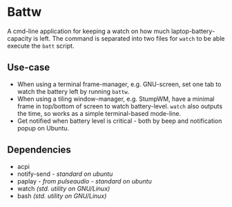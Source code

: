 Battw 
================

A cmd-line application for keeping a watch on how much laptop-battery-capacity is left.
The command is separated into two files for `watch` to be able execute the `batt` script.

## Use-case
* When using a terminal frame-manager, e.g. GNU-screen, set one tab to watch the battery
left by running `battw`.
* When using a tiling window-manager, e.g. StumpWM, have a minimal frame in top/bottom of
screen to watch battery-level. `watch` also outputs the time, so works as a simple
terminal-based mode-line.
* Get notified when battery level is critical - both by beep and notification popup on Ubuntu.

## Dependencies

* acpi 
* notify-send _- standard on ubuntu_ 
* paplay _- from pulseaudio - standard on ubuntu_ 
* watch _(std. utility on GNU/Linux)_
* bash _(std. utility on GNU/Linux)_
